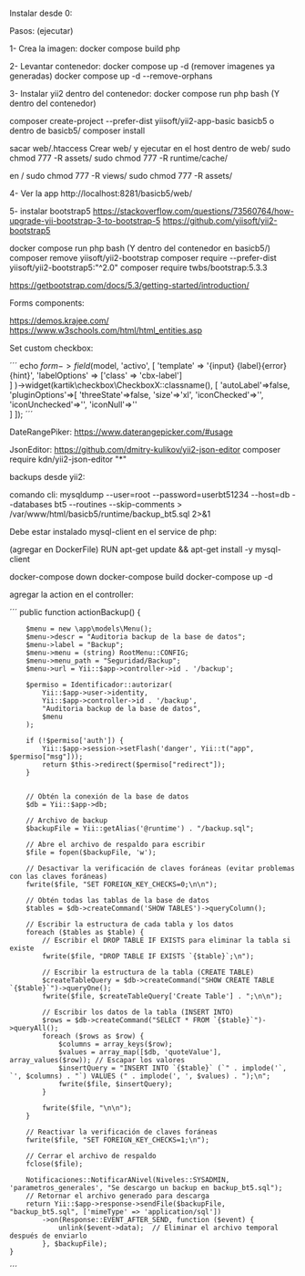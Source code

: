Instalar desde 0:

Pasos:
(ejecutar)

1- Crea la imagen:
docker compose build php

2- Levantar contenedor:
docker compose up -d
(remover imagenes ya generadas)
docker compose up -d --remove-orphans

3- Instalar yii2 dentro del contenedor:
docker compose run php bash
(Y dentro del contenedor) 

composer create-project --prefer-dist yiisoft/yii2-app-basic basicb5
o 
dentro de basicb5/
composer install 

sacar web/.htaccess
Crear web/ y ejecutar en el host
dentro de web/
sudo chmod 777 -R assets/
sudo chmod 777 -R runtime/cache/


en /
sudo chmod 777 -R views/
sudo chmod 777 -R assets/

4- Ver la app
http://localhost:8281/basicb5/web/


5- instalar bootstrap5
https://stackoverflow.com/questions/73560764/how-upgrade-yii-bootstrap-3-to-bootstrap-5
https://github.com/yiisoft/yii2-bootstrap5


docker compose run php bash
(Y dentro del contenedor en basicb5/) 
composer remove yiisoft/yii2-bootstrap
composer require --prefer-dist yiisoft/yii2-bootstrap5:"^2.0"
composer require twbs/bootstrap:5.3.3

https://getbootstrap.com/docs/5.3/getting-started/introduction/




Forms components:

https://demos.krajee.com/
https://www.w3schools.com/html/html_entities.asp


Set custom checkbox:

´´´
    echo $form->field($model, 'activo',
    [
        'template' => '{input}&nbsp;{label}{error}{hint}',
        'labelOptions' => ['class' => 'cbx-label']    
    ]
    )->widget(kartik\checkbox\CheckboxX::classname(), [
        'autoLabel'=>false,
        'pluginOptions'=>[
            'threeState'=>false,
            'size'=>'xl',
            'iconChecked'=>'<i class="bi bi-check-square-fill text-success" ></i>',
            'iconUnchecked'=>'<i class="bi bi-dash-square-fill text-danger"></i>',
            'iconNull'=>'<i class="bi bi-exclamation-lg text-danger"></i>'        
            ]
    ]); 
´´´


DateRangePiker:
https://www.daterangepicker.com/#usage

JsonEditor:
https://github.com/dmitry-kulikov/yii2-json-editor
composer require kdn/yii2-json-editor "*"


backups desde yii2:

comando cli:
mysqldump --user=root --password=userbt51234 --host=db --databases bt5 --routines --skip-comments > /var/www/html/basicb5/runtime/backup_bt5.sql 2>&1


Debe estar instalado mysql-client en el service de php:

(agregar en DockerFile)
RUN apt-get update && apt-get install -y mysql-client

docker-compose down
docker-compose build
docker-compose up -d


agregar la action en el controller:

´´´
    public function actionBackup()
    {

        $menu = new \app\models\Menu();
        $menu->descr = "Auditoria backup de la base de datos";
        $menu->label = "Backup";
        $menu->menu = (string) RootMenu::CONFIG;
        $menu->menu_path = "Seguridad/Backup";
        $menu->url = Yii::$app->controller->id . '/backup';

        $permiso = Identificador::autorizar(
            Yii::$app->user->identity,
            Yii::$app->controller->id . '/backup',
            "Auditoria backup de la base de datos",
            $menu
        );

        if (!$permiso['auth']) {
            Yii::$app->session->setFlash('danger', Yii::t("app", $permiso["msg"]));
            return $this->redirect($permiso["redirect"]);
        }


        // Obtén la conexión de la base de datos
        $db = Yii::$app->db;

        // Archivo de backup
        $backupFile = Yii::getAlias('@runtime') . "/backup.sql";

        // Abre el archivo de respaldo para escribir
        $file = fopen($backupFile, 'w');

        // Desactivar la verificación de claves foráneas (evitar problemas con las claves foráneas)
        fwrite($file, "SET FOREIGN_KEY_CHECKS=0;\n\n");

        // Obtén todas las tablas de la base de datos
        $tables = $db->createCommand('SHOW TABLES')->queryColumn();

        // Escribir la estructura de cada tabla y los datos
        foreach ($tables as $table) {
            // Escribir el DROP TABLE IF EXISTS para eliminar la tabla si existe
            fwrite($file, "DROP TABLE IF EXISTS `{$table}`;\n");

            // Escribir la estructura de la tabla (CREATE TABLE)
            $createTableQuery = $db->createCommand("SHOW CREATE TABLE `{$table}`")->queryOne();
            fwrite($file, $createTableQuery['Create Table'] . ";\n\n");

            // Escribir los datos de la tabla (INSERT INTO)
            $rows = $db->createCommand("SELECT * FROM `{$table}`")->queryAll();
            foreach ($rows as $row) {
                $columns = array_keys($row);
                $values = array_map([$db, 'quoteValue'], array_values($row)); // Escapar los valores
                $insertQuery = "INSERT INTO `{$table}` (`" . implode('`, `', $columns) . "`) VALUES (" . implode(', ', $values) . ");\n";
                fwrite($file, $insertQuery);
            }

            fwrite($file, "\n\n");
        }

        // Reactivar la verificación de claves foráneas
        fwrite($file, "SET FOREIGN_KEY_CHECKS=1;\n");

        // Cerrar el archivo de respaldo
        fclose($file);

        Notificaciones::NotificarANivel(Niveles::SYSADMIN, 'parametros_generales', "Se descargo un backup en backup_bt5.sql");
        // Retornar el archivo generado para descarga
        return Yii::$app->response->sendFile($backupFile, "backup_bt5.sql", ['mimeType' => 'application/sql'])
            ->on(Response::EVENT_AFTER_SEND, function ($event) {
                unlink($event->data);  // Eliminar el archivo temporal después de enviarlo
            }, $backupFile);
    }
´´´


